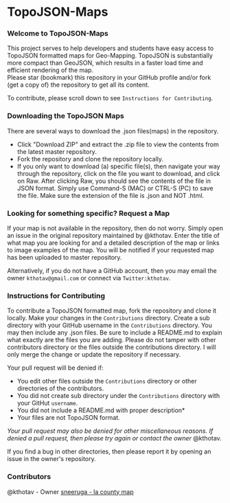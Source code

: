 # TopoJSON-Maps

### Welcome to TopoJSON-Maps
This project serves to help developers and students have easy access to TopoJSON formatted maps for Geo-Mapping. TopoJSON is substantially more compact than GeoJSON, which results in a faster load time and efficient rendering of the map.  
Please star (bookmark) this repository in your GitHub profile and/or fork (get a copy of) the repository to get all its content.  

To contribute, please scroll down to see `Instructions for Contributing`.

### Downloading the TopoJSON Maps
There are several ways to download the .json files(maps) in the repository.

* Click "Download ZIP" and extract the .zip file to view the contents from the latest master repository.  
* Fork the repository and clone the repository locally.  
* If you only want to download (a) specific file(s), then navigate your way through the repository, click on the file you want to download, and click on Raw. After clicking Raw, you should see the contents of the file in JSON format. Simply use Command-S (MAC) or CTRL-S (PC) to save the file. Make sure the extension of the file is .json and NOT .html.  

### Looking for something specific? Request a Map
If your map is not available in the repository, then do not worry. Simply open an issue in the original repository maintained by @kthotav. Enter the title of what map you are looking for and a detailed description of the map or links to image examples of the map. You will be notified if your requested map has been uploaded to master repository.

Alternatively, if you do not have a GitHub account, then you may email the owner `kthotav@gmail.com` or connect via `Twitter:kthotav`.

### Instructions for Contributing
To contribute a TopoJSON formatted map, fork the repository and clone it locally. Make your changes in the `Contributions` directory. Create a sub directory with your GitHub username in the `Contributions` directory. You may then include any .json files. Be sure to include a README.md to explain what exactly are the files you are adding. Please do not tamper with other contributors directory or the files outside the contributions directory. I will only merge the change or update the repository if necessary.  

Your pull request will be denied if:  

* You edit other files outside the `Contributions` directory or other directories of the contributors.
* You did not create sub directory under the `Contributions` directory with your GitHut `username`.  
* You did not include a README.md with proper description*
* Your files are not TopoJSON format.  

*Your pull request may also be denied for other miscellaneous reasons. If denied a pull request, then please try again or contact the owner* @kthotav.  

If you find a bug in other directories, then please report it by opening an issue in the owner's repository.

### Contributors
@kthotav - Owner
[sneeruga - la county map](https://github.com/kthotav/TopoJSON-Maps/tree/master/Contributions/sneeruga) 
